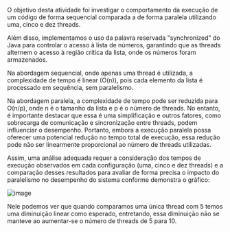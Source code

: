 O objetivo desta atividade foi investigar o comportamento da execução de um código de forma sequencial comparada a de forma paralela utilizando uma, cinco e dez threads.

Além disso, implementamos o uso da palavra reservada "synchronized" do Java para controlar o acesso à lista de números, garantindo que as threads alternem o acesso à região crítica da lista, onde os números foram armazenados.

Na abordagem sequencial, onde apenas uma thread é utilizada, a complexidade de tempo é linear (O(n)), pois cada elemento da lista é processado em sequência, sem paralelismo.

Na abordagem paralela, a complexidade de tempo pode ser reduzida para O(n/p), onde n é o tamanho da lista e p é o número de threads. No entanto, é importante destacar que essa é uma simplificação e outros fatores, como sobrecarga de comunicação e sincronização entre threads, podem influenciar o desempenho. Portanto, embora a execução paralela possa oferecer uma potencial redução no tempo total de execução, essa redução pode não ser linearmente proporcional ao número de threads utilizadas.

Assim, uma análise adequada requer a consideração dos tempos de execução observados em cada configuração (uma, cinco e dez threads) e a comparação desses resultados para avaliar de forma precisa o impacto do paralelismo no desempenho do sistema conforme demonstra o gráfico:

![image](https://github.com/enzogebauer/java-threads-check-prime-numbers/assets/80331520/990942f9-9c1d-4692-8874-7fbf80f1a514)

Nele podemos ver que quando comparamos uma única thread com 5 temos uma diminuiçāo linear como esperado, entretando, essa diminuiçāo nāo se manteve ao aumentar-se o número de threads de 5 para 10.



